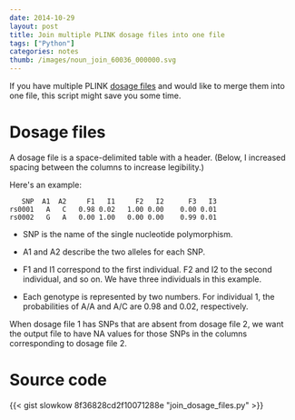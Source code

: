 ```yaml
---
date: 2014-10-29
layout: post
title: Join multiple PLINK dosage files into one file
tags: ["Python"]
categories: notes
thumb: /images/noun_join_60036_000000.svg
---
```


If you have multiple PLINK [dosage files][1] and would like to merge them into
one file, this script might save you some time.

[1]: http://pngu.mgh.harvard.edu/~purcell/plink/dosage.shtml

<!--more-->

# Dosage files

A dosage file is a space-delimited table with a header. (Below, I increased
spacing between the columns to increase legibility.)

Here's an example:

```
   SNP  A1  A2     F1   I1     F2   I2      F3   I3
rs0001   A   C   0.98 0.02   1.00 0.00    0.00 0.01
rs0002   G   A   0.00 1.00   0.00 0.00    0.99 0.01
```

- SNP is the name of the single nucleotide polymorphism.

- A1 and A2 describe the two alleles for each SNP.

- F1 and I1 correspond to the first individual. F2 and I2 to the second
  individual, and so on. We have three individuals in this example.

- Each genotype is represented by two numbers. For individual 1, the
  probabilities of A/A and A/C are 0.98 and 0.02, respectively.

When dosage file 1 has SNPs that are absent from dosage file 2, we want the
output file to have NA values for those SNPs in the columns corresponding to
dosage file 2.

# Source code

{{< gist slowkow 8f36828cd2f10071288e "join_dosage_files.py" >}}

